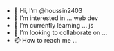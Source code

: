 - 👋 Hi, I’m @houssin2403
- 👀 I’m interested in ... web dev 
- 🌱 I’m currently learning ... js
- 💞️ I’m looking to collaborate on ...
- 📫 How to reach me ...

<!---
houssin2403/houssin2403 is a ✨ special ✨ repository because its `README.md` (this file) appears on your GitHub profile.
You can click the Preview link to take a look at your changes.
--->
